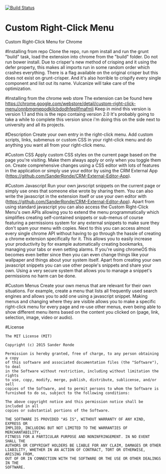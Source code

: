 [![Build Status](https://travis-ci.org/SanderRonde/CustomRightClickMenu.svg?branch=master)](https://travis-ci.org/SanderRonde/CustomRightClickMenu)

# Custom Right-Click Menu
Custom Right-Click Menu for Chrome

#Installing from repo
Clone the repo, run npm install and run the grunt "build" task, load the extension into chrome from the "build" folder. Do not run bower install. Due to crisper's new method of crisping and it using the defer property, this makes all imports run in some random order which crashes everything. There is a flag available on the original crisper but this does not exist on grunt-crisper. And it's also horrible to crispify every single component and list out its name. Vulcanize will take care of the optimization.

#Installing from the chrome web store
The extension can be found here https://chrome.google.com/webstore/detail/custom-right-click-menu/onnbmgmepodkilcbdodhfepllfmafmlj
Keep in mind this version is version 1.1 and this is the repo containg version 2.0
It's probably going to take a while to complete this version since i'm doing this on the side next to university and all its projects.

#Description
Create your own entry in the right-click menu. Add custom scripts, links, submenus or custom CSS in your right-click menu and
do anything you want all from your right-click menu. 

#Custom CSS
Apply custom CSS styles on the current page based on the page you're visiting. Make them always apply or only when you toggle them on.
Create comprehensive changes using a CSS editor with lots of features in the application or simply use your editor by using the 
CRM External App (https://github.com/SanderRonde/CRM-External-Editor-App).

#Custom Javascript
Run your own javscript snippets on the current page or simply use ones that someone else wrote by sharing them. You can also write 
the javascript in the extension itself or use your own editor with (https://github.com/SanderRonde/CRM-External-Editor-App).
Apart from using standard javascript you can also access the Custom Right-Click Menu's own APIs allowing you to extend the menu
programmatically which simplifies creating self-contained snippets or sub-menus of course featuring a permissions system for any
external snippets to make sure they don't spam your menu with copies. Next to this you can access almost every single chrome API
without having to go through the hassle of creating a chrome extension specifically for it. This allows you to easily increase your
productivity by for example automatically creating bookmarks, managing your tabs or even setting alarms. If you're using chromeOS 
this becomes even better since then you can even change things like your wallpaper and things about your system itself.
Apart from creating your own javascript snippets you can use other people's snippets and share your own. Using a very secure system
that allows you to manage a snippet's permissions no harm can be done. 

#Custom Menus
Create your own menus that are relevant for their own situations. For example, create a menu that lists all frequently used search
engines and allows you to add one using a javascript snippet. Making menus and changing where they are visible allows you to make
a specific right-click menu for every page and re-use other menus, even being able to show different menu items based on the content
you clicked on (page, link, selection, image, video or audio).

#License
```
The MIT License (MIT)

Copyright (c) 2015 Sander Ronde

Permission is hereby granted, free of charge, to any person obtaining a copy
of this software and associated documentation files (the "Software"), to deal
in the Software without restriction, including without limitation the rights
to use, copy, modify, merge, publish, distribute, sublicense, and/or sell
copies of the Software, and to permit persons to whom the Software is
furnished to do so, subject to the following conditions:

The above copyright notice and this permission notice shall be included in all
copies or substantial portions of the Software.

THE SOFTWARE IS PROVIDED "AS IS", WITHOUT WARRANTY OF ANY KIND, EXPRESS OR
IMPLIED, INCLUDING BUT NOT LIMITED TO THE WARRANTIES OF MERCHANTABILITY,
FITNESS FOR A PARTICULAR PURPOSE AND NONINFRINGEMENT. IN NO EVENT SHALL THE
AUTHORS OR COPYRIGHT HOLDERS BE LIABLE FOR ANY CLAIM, DAMAGES OR OTHER
LIABILITY, WHETHER IN AN ACTION OF CONTRACT, TORT OR OTHERWISE, ARISING FROM,
OUT OF OR IN CONNECTION WITH THE SOFTWARE OR THE USE OR OTHER DEALINGS IN THE
SOFTWARE.
```
